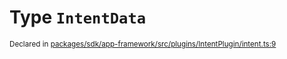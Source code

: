 # Type `IntentData`
<sub>Declared in [packages/sdk/app-framework/src/plugins/IntentPlugin/intent.ts:9](https://github.com/dxos/dxos/blob/c996a34fe/packages/sdk/app-framework/src/plugins/IntentPlugin/intent.ts#L9)</sub>






